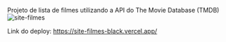 Projeto de lista de filmes utilizando a API do The Movie Database (TMDB)
![site-filmes](https://github.com/MarcosAF9/site-filmes/assets/79205717/26ce3e9f-f659-45c6-a169-b5e16e467936)

Link do deploy:
https://site-filmes-black.vercel.app/
